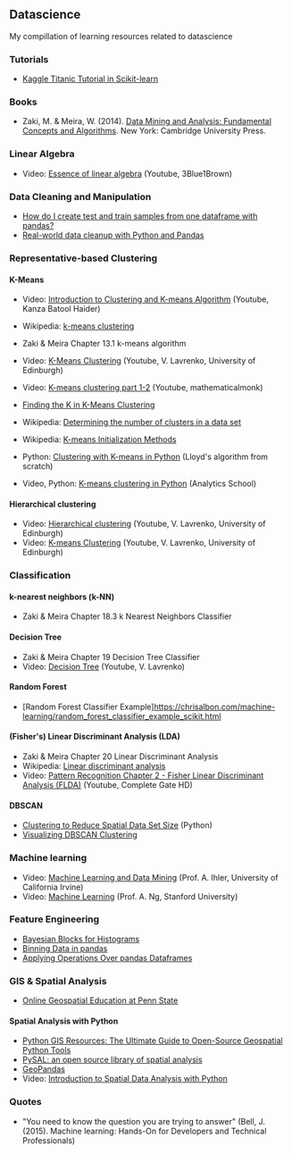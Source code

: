 ## Datascience

My compillation of learning resources related to datascience

### Tutorials

- [Kaggle Titanic Tutorial in Scikit-learn](http://www.ultravioletanalytics.com/2014/10/30/kaggle-titanic-competition-part-i-intro/)

### Books

- Zaki, M. & Meira, W. (2014). [Data Mining and Analysis: Fundamental Concepts and Algorithms](http://www.cs.rpi.edu/~zaki/PaperDir/DMABOOK.pdf). New York: Cambridge University Press.

### Linear Algebra

- Video: [Essence of linear algebra](https://www.youtube.com/playlist?list=PLZHQObOWTQDPD3MizzM2xVFitgF8hE_ab) (Youtube, 3Blue1Brown)

### Data Cleaning and Manipulation

- [How do I create test and train samples from one dataframe with pandas?](http://stackoverflow.com/questions/24147278/how-do-i-create-test-and-train-samples-from-one-dataframe-with-pandas)
- [Real-world data cleanup with Python and Pandas](https://trendct.org/2016/08/05/real-world-data-cleanup-with-python-and-pandas/)

### Representative-based Clustering

#### K-Means

- Video: [Introduction to Clustering and K-means Algorithm](https://www.youtube.com/watch?v=7Qv0cmJ6FsI) (Youtube, Kanza Batool Haider)
- Wikipedia: [k-means clustering](https://en.wikipedia.org/wiki/K-means_clustering)
- Zaki & Meira Chapter 13.1 k-means algorithm
- Video: [K-Means Clustering](https://www.youtube.com/playlist?list=PLBv09BD7ez_6cgkSUAqBXENXEhCkb_2wl) (Youtube, V. Lavrenko, University of Edinburgh)
- Video: [K-means clustering part 1-2](https://www.youtube.com/watch?v=0MQEt10e4NM&list=PLD0F06AA0D2E8FFBA&index=114) (Youtube, mathematicalmonk)

- [Finding the K in K-Means Clustering](https://datasciencelab.wordpress.com/2013/12/27/finding-the-k-in-k-means-clustering/)
- Wikipedia: [Determining the number of clusters in a data set](https://en.wikipedia.org/wiki/Determining_the_number_of_clusters_in_a_data_set)
- Wikipedia: [K-means Initialization Methods](https://en.wikipedia.org/wiki/K-means_clustering#Initialization_methods)

- Python: [Clustering with K-means in Python](https://datasciencelab.wordpress.com/2013/12/12/clustering-with-k-means-in-python/) (Lloyd's algorithm from scratch)
- Video, Python: [K-means clustering in Python](https://www.youtube.com/watch?v=gSSd2M12OfQ) (Analytics School)

#### Hierarchical clustering

- Video: [Hierarchical clustering](https://www.youtube.com/playlist?list=PLBv09BD7ez_6VX12puSF0Ep6NluI9vwoX) (Youtube, V. Lavrenko, University of Edinburgh)
- Video: [K-means Clustering](https://www.youtube.com/playlist?list=PLBv09BD7ez_6cgkSUAqBXENXEhCkb_2wl) (Youtube, V. Lavrenko, University of Edinburgh)

### Classification

#### k-nearest neighbors (k-NN)

- Zaki & Meira Chapter 18.3 k Nearest Neighbors Classifier

#### Decision Tree

- Zaki & Meira Chapter 19 Decision Tree Classifier
- Video: [Decision Tree](https://www.youtube.com/watch?v=eKD5gxPPeY0&list=PLBv09BD7ez_4temBw7vLA19p3tdQH6FYO) (Youtube, V. Lavrenko)

#### Random Forest

- [Random Forest Classifier Example]https://chrisalbon.com/machine-learning/random_forest_classifier_example_scikit.html

#### (Fisher's) Linear Discriminant Analysis (LDA)

- Zaki & Meira Chapter 20 Linear Discriminant Analysis
- Wikipedia: [Linear discriminant analysis](https://en.wikipedia.org/wiki/Linear_discriminant_analysis)
- Video: [Pattern Recognition Chapter 2 - Fisher Linear Discriminant Analysis (FLDA)](https://www.youtube.com/watch?v=hEEj8MEvfG4) (Youtube, Complete Gate HD)

#### DBSCAN

- [Clustering to Reduce Spatial Data Set Size](http://geoffboeing.com/2014/08/clustering-to-reduce-spatial-data-set-size/) (Python)
- [Visualizing DBSCAN Clustering](https://www.naftaliharris.com/blog/visualizing-dbscan-clustering/)

### Machine learning

- Video: [Machine Learning and Data Mining](https://www.youtube.com/playlist?list=PLaXDtXvwY-oDvedS3f4HW0b4KxqpJ_imw) (Prof. A. Ihler, University of California Irvine)
- Video: [Machine Learning](https://www.youtube.com/view_play_list?p=A89DCFA6ADACE599) (Prof. A. Ng, Stanford University)

### Feature Engineering

- [Bayesian Blocks for Histograms](http://www.astroml.org/examples/algorithms/plot_bayesian_blocks.html)
- [Binning Data in pandas](https://chrisalbon.com/python/pandas_binning_data.html)
- [Applying Operations Over pandas Dataframes](https://chrisalbon.com/python/pandas_apply_operations_to_dataframes.html)

### GIS & Spatial Analysis

- [Online Geospatial Education at Penn State](https://gis.e-education.psu.edu/home)

#### Spatial Analysis with Python

- [Python GIS Resources: The Ultimate Guide to Open-Source Geospatial Python Tools](https://pythongisresources.wordpress.com/)
- [PySAL: an open source library of spatial analysis](http://pysal.readthedocs.io/en/latest/)
- [GeoPandas](http://geopandas.org/)
- Video: [Introduction to Spatial Data Analysis with Python](https://www.youtube.com/watch?v=tM41Dxlk_zs)

### Quotes

- "You need to know the question you are trying to answer" (Bell, J. (2015). Machine learning: Hands-On for Developers and Technical Professionals)
